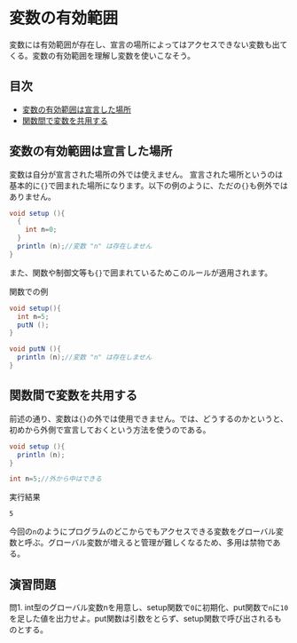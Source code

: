 # 変数の有効範囲
変数には有効範囲が存在し、宣言の場所によってはアクセスできない変数も出てくる。変数の有効範囲を理解し変数を使いこなそう。

## 目次
* [変数の有効範囲は宣言した場所](#変数の有効範囲は宣言した場所)  
* [関数間で変数を共用する](#関数間で変数を共用する)

## 変数の有効範囲は宣言した場所
変数は自分が宣言された場所の外では使えません。
宣言された場所というのは基本的に`{}`で囲まれた場所になります。以下の例のように、ただの`{}`も例外ではありません。
```java
void setup (){
  {
    int n=0;
  }
  println (n);//変数 "n" は存在しません
}
```
また、関数や制御文等も`{}`で囲まれているためこのルールが適用されます。

関数での例
```java
void setup(){
  int n=5;
  putN ();
}

void putN (){
  println (n);//変数 "n" は存在しません
}
```

## 関数間で変数を共用する
前述の通り、変数は`{}`の外では使用できません。では、どうするのかというと、初めから外側で宣言しておくという方法を使うのである。
```java
void setup (){
  println (n);
}

int n=5;//外から中はできる
```
実行結果
```
5

```
今回の`n`のようにプログラムのどこからでもアクセスできる変数をグローバル変数と呼ぶ。グローバル変数が増えると管理が難しくなるため、多用は禁物である。


## 演習問題
問1. int型のグローバル変数nを用意し、setup関数で`0`に初期化、put関数で`n`に`10`を足した値を出力せよ。put関数は引数をとらず、setup関数で呼び出されるものとする。


[^1]: 演習問題の解答例は[ここ](answers.md)